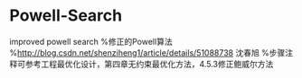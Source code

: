 # Powell-Search
improved powell search
%修正的Powell算法
%http://blog.csdn.net/shenziheng1/article/details/51088738 沈春旭
%步骤注释可参考工程最优化设计，第四章无约束最优化方法，4.5.3修正鲍威尔方法
